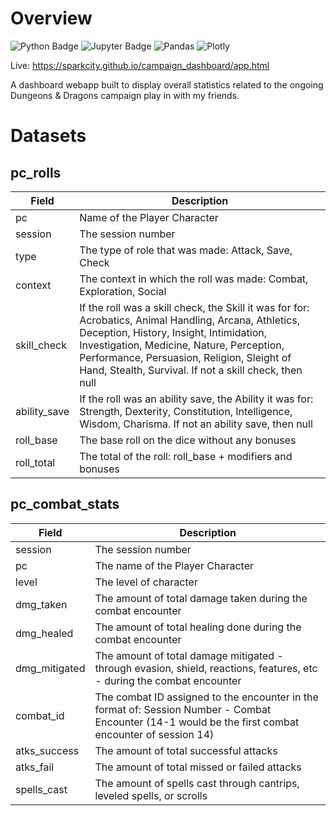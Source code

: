 # Overview
![Python Badge](https://img.shields.io/badge/Python-FFD43B?style=for-the-badge&logo=python&logoColor=blue) ![Jupyter Badge](https://img.shields.io/badge/Jupyter-F37626.svg?&style=for-the-badge&logo=Jupyter&logoColor=white) ![Pandas](https://img.shields.io/badge/pandas-%23150458.svg?style=for-the-badge&logo=pandas&logoColor=white) ![Plotly](https://img.shields.io/badge/Plotly-%233F4F75.svg?style=for-the-badge&logo=plotly&logoColor=white)

Live: https://sparkcity.github.io/campaign_dashboard/app.html

A dashboard webapp built to display overall statistics related to the ongoing Dungeons & Dragons campaign play in with my friends.

# Datasets

## pc_rolls

| Field      | Description |
| ----------- | ----------- |
| pc | Name of the Player Character |
| session | The session number |
| type | The type of role that was made: Attack, Save, Check|
| context | The context in which the roll was made: Combat, Exploration, Social |
| skill_check | If the roll was a skill check, the Skill it was for for: Acrobatics, Animal Handling, Arcana, Athletics, Deception, History, Insight, Intimidation, Investigation, Medicine, Nature, Perception, Performance, Persuasion, Religion, Sleight of Hand, Stealth, Survival. If not a skill check, then null |
| ability_save | If the roll was an ability save, the Ability it was for: Strength, Dexterity, Constitution, Intelligence, Wisdom, Charisma. If not an ability save, then null |
| roll_base | The base roll on the dice without any bonuses |
| roll_total | The total of the roll: roll_base + modifiers and bonuses |

## pc_combat_stats

| Field      | Description |
| ----------- | ----------- |
| session | The session number |
| pc | The name of the Player Character |
| level | The level of character |
| dmg_taken | The amount of total damage taken during the combat encounter |
| dmg_healed | The amount of total healing done during the combat encounter |
| dmg_mitigated | The amount of total damage mitigated - through evasion, shield, reactions, features, etc - during the combat encounter |
| combat_id | The combat ID assigned to the encounter in the format of: Session Number - Combat Encounter (14-1 would be the first combat encounter of session 14)|
| atks_success | The amount of total successful attacks |
| atks_fail | The amount of total missed or failed attacks |
| spells_cast | The amount of spells cast through cantrips, leveled spells, or scrolls |